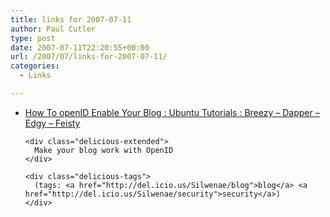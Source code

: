 ```yaml
---
title: links for 2007-07-11
author: Paul Cutler
type: post
date: 2007-07-11T22:20:55+00:00
url: /2007/07/links-for-2007-07-11/
categories:
  - Links

---
```

<ul class="delicious">
  <li>
    <div class="delicious-link">
      <a href="http://ubuntu-tutorials.com/2007/07/11/how-to-openid-enable-your-blog/">How To openID Enable Your Blog : Ubuntu Tutorials : Breezy &#8211; Dapper &#8211; Edgy &#8211; Feisty</a>
    </div>
    
    <div class="delicious-extended">
      Make your blog work with OpenID
    </div>
    
    <div class="delicious-tags">
      (tags: <a href="http://del.icio.us/Silwenae/blog">blog</a> <a href="http://del.icio.us/Silwenae/security">security</a>)
    </div>
  </li>
</ul>